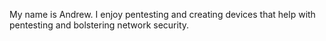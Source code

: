 My name is Andrew. I enjoy pentesting and creating devices that help with pentesting and bolstering network security.

<!---
andrewy656/andrewy656 is a ✨ special ✨ repository because its `README.md` (this file) appears on your GitHub profile.
You can click the Preview link to take a look at your changes.
--->
